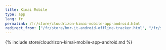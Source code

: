 ```yaml
---
title: Kimai Mobile
type: app 
lang: fr
permalink: /fr/store/cloudrizon-kimai-mobile-app-android.html
redirect_from: ["/fr/store/hmr-it-android-offline-tracker.html", "/fr/store/mr-software-android-offline-tracker.md"]
---
```


{% include store/cloudrizon-kimai-mobile-app-android.md %}
